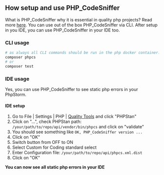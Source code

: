 ## How setup and use PHP_CodeSniffer
What is PHP_CodeSniffer why it is essential in quality php projects? Read more [here](https://github.com/squizlabs/PHP_CodeSniffer).
You can use out of the box PHP_CodeSniffer via CLI. After setup in you IDE, you can use PHP_CodeSniffer in your IDE too.

### CLI usage
```bash
# as always all CLI commands should be run in the php docker container. (docker exec -it symfony-react-skeleton_php sh -l) 
composer phpcs
# or
composer test
```

### IDE usage
Yes, you can use PHP_CodeSniffer to see static php errors in your PhpStorm.

#### IDE setup
1. Go to File | Settings | PHP | [Quality Tools](jetbrains://PhpStorm/settings?name=PHP--Quality+Tools) and click "PHPStan"
2. Click on "...", check PHPStan path: `/your/path/to/repo/api/vendor/bin/phpcs` and click on "validate"
3. You should see something like `OK, PHP_CodeSniffer version ...`
4. Click on "OK"
5. Switch button from OFF to ON
6. Select Custom for Coding standard select
7. Enter Configuration file: `/your/path/to/repo/api/phpcs.xml.dist`
8. Click on "OK"

**You can now see all static php errors in your IDE**
